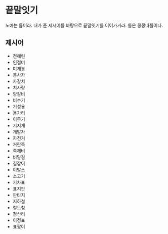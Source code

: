 # 끝말잇기

노예는 들어라. 내가 준 제시어를 바탕으로 끝말잇기를 이어가거라. 룰은 쿵쿵따룰이다. 



## 제시어 

- 전혜린
- 인절미
- 미개봉
- 봉사자
- 자갈치
- 치사량
- 양갈비
- 비수기
- 기성용
- 용가리
- 이무기
- 기지개
- 개발자
- 자전거
- 거란족
- 족제비
- 비탈길
- 길잡이
- 이발소
- 소고기
- 기차표
- 표지판
- 판타지
- 지하철
- 철도청
- 청산리
- 이정표
- 표팔이
